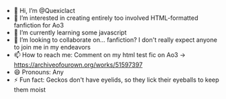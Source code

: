 - 👋 Hi, I’m @Quexiclact
- 👀 I’m interested in creating entirely too involved HTML-formatted fanfiction for Ao3
- 🌱 I’m currently learning some javascript
- 💞️ I’m looking to collaborate on... fanfiction? I don't really expect anyone to join me in my endeavors
- 📫 How to reach me: Comment on my html test fic on Ao3 -> https://archiveofourown.org/works/51597397
- 😄 Pronouns: Any
- ⚡ Fun fact: Geckos don't have eyelids, so they lick their eyeballs to keep them moist

<!---
Quexiclact/Quexiclact is a ✨ special ✨ repository because its `README.md` (this file) appears on your GitHub profile.
You can click the Preview link to take a look at your changes.
--->
